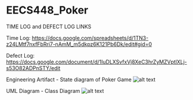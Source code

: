 # EECS448_Poker
TIME LOG and DEFECT LOG LINKS 

Time Log:
https://docs.google.com/spreadsheets/d/1TN3-z24LMtf7nxfFbRri7-nAmM_m5dkpz6K121Pb6Dk/edit#gid=0

Defect Log:
https://docs.google.com/document/d/1IuDLXSvfxVj8XeC3hrZyMZVptlXLj-s53O82ADPnSTY/edit

Engineering Artifact - State diagram of Poker Game
![alt text](https://github.com/jakeT-wagner/EECS448_Poker/blob/data.py/documentation/Project3_reqs_artifactdia.png)


UML Diagram - Class Diagram 
![alt text](https://github.com/jakeT-wagner/EECS448_Poker/blob/data.py/documentation/Class_Diagram.PNG)




